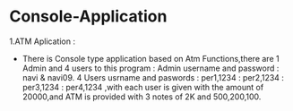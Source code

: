 # Console-Application
1.ATM Aplication : 
 * There is Console type application based on Atm Functions,there are 1 Admin and 4 users to this program :
Admin username and password : navi & navi09.
4 Users usrname and paswords : per1,1234 : per2,1234 : per3,1234 : per4,1234 ,with each user is given with the amount of 20000,and ATM is provided with 3 notes of 2K and 500,200,100.
   
